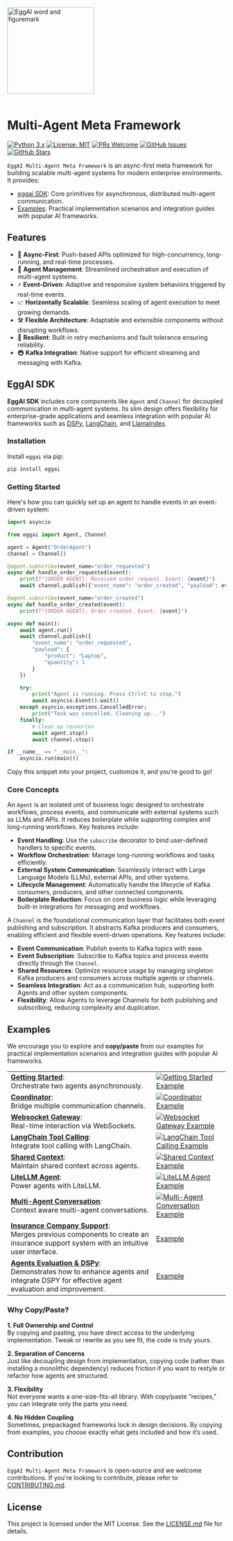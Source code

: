 <img src="docs/assets/eggai-word-and-figuremark.svg" alt="EggAI word and figuremark" width="200px" style="margin-bottom: 16px;" />

<!--start-->

# Multi-Agent Meta Framework

[![Python 3.x](https://img.shields.io/badge/python-3.x-blue?style=for-the-badge&logo=python&logoColor=white)](https://www.python.org/downloads/)
[![License: MIT](https://img.shields.io/badge/License-MIT-green?style=for-the-badge&logo=opensourceinitiative&logoColor=white)](https://opensource.org/licenses/MIT)
[![PRs Welcome](https://img.shields.io/badge/PRs-welcome-brightgreen?style=for-the-badge&logo=github&logoColor=white)](https://github.com/eggai-tech/eggai/pulls)
[![GitHub Issues](https://img.shields.io/github/issues/eggai-tech/eggai?style=for-the-badge&logo=github&logoColor=white)](https://github.com/eggai-tech/eggai/issues)
[![GitHub Stars](https://img.shields.io/github/stars/eggai-tech/eggai?style=for-the-badge&logo=github&logoColor=white)](https://github.com/eggai-tech/eggai/stargazers)

`EggAI Multi-Agent Meta Framework` is an async-first meta framework for building scalable multi-agent systems for modern enterprise environments. It provides:

- <a href="#eggai-sdk">eggai SDK</a>: Core primitives for asynchronous, distributed multi-agent communication.
- <a href="#examples">Examples</a>: Practical implementation scenarios and integration guides with popular AI frameworks.

## Features

- 🚀 **Async-First**: Push-based APIs optimized for high-concurrency, long-running, and real-time processes.
- 🤖 **Agent Management**: Streamlined orchestration and execution of multi-agent systems.
- ⚡ **Event-Driven**: Adaptive and responsive system behaviors triggered by real-time events.
- 📈 **Horizontally Scalable**: Seamless scaling of agent execution to meet growing demands.
- 🛠 **Flexible Architecture**: Adaptable and extensible components without disrupting workflows.
- 🔄 **Resilient**: Built-in retry mechanisms and fault tolerance ensuring reliability.
- 🚇 **Kafka Integration**: Native support for efficient streaming and messaging with Kafka.

## EggAI SDK

**EggAI SDK** includes core components like `Agent` and `Channel` for decoupled communication in multi-agent systems. Its slim design offers flexibility for enterprise-grade applications and seamless integration with popular AI frameworks such as [DSPy](https://dspy.ai/), [LangChain](https://www.langchain.com/), and [LlamaIndex](https://www.llamaindex.ai/).

### Installation

Install `eggai` via pip:

```bash
pip install eggai
```

### Getting Started

Here's how you can quickly set up an agent to handle events in an event-driven system:

```python
import asyncio

from eggai import Agent, Channel

agent = Agent("OrderAgent")
channel = Channel()

@agent.subscribe(event_name="order_requested")
async def handle_order_requested(event):
    print(f"[ORDER AGENT]: Received order request. Event: {event}")
    await channel.publish({"event_name": "order_created", "payload": event})

@agent.subscribe(event_name="order_created")
async def handle_order_created(event):
    print(f"[ORDER AGENT]: Order created. Event: {event}")

async def main():
    await agent.run()
    await channel.publish({
        "event_name": "order_requested",
        "payload": {
            "product": "Laptop",
            "quantity": 1
        }
    })

    try:
        print("Agent is running. Press Ctrl+C to stop.")
        await asyncio.Event().wait()
    except asyncio.exceptions.CancelledError:
        print("Task was cancelled. Cleaning up...")
    finally:
        # Clean up resources
        await agent.stop()
        await channel.stop()

if __name__ == "__main__":
    asyncio.run(main())
```

Copy this snippet into your project, customize it, and you’re good to go!

### Core Concepts

An `Agent` is an isolated unit of business logic designed to orchestrate workflows, process events, and communicate with external systems such as LLMs and APIs.
It reduces boilerplate while supporting complex and long-running workflows. Key features include:

- **Event Handling**: Use the `subscribe` decorator to bind user-defined handlers to specific events.
- **Workflow Orchestration**: Manage long-running workflows and tasks efficiently.
- **External System Communication**: Seamlessly interact with Large Language Models (LLMs), external APIs, and other systems.
- **Lifecycle Management**: Automatically handle the lifecycle of Kafka consumers, producers, and other connected components.
- **Boilerplate Reduction**: Focus on core business logic while leveraging built-in integrations for messaging and workflows.

A `Channel` is the foundational communication layer that facilitates both event publishing and subscription.
It abstracts Kafka producers and consumers, enabling efficient and flexible event-driven operations. Key features include:

- **Event Communication**: Publish events to Kafka topics with ease.
- **Event Subscription**: Subscribe to Kafka topics and process events directly through the `Channel`.
- **Shared Resources**: Optimize resource usage by managing singleton Kafka producers and consumers across multiple agents or channels.
- **Seamless Integration**: Act as a communication hub, supporting both Agents and other system components.
- **Flexibility**: Allow Agents to leverage Channels for both publishing and subscribing, reducing complexity and duplication.

<!--end-->

## Examples

We encourage you to explore and **copy/paste** from our examples for practical implementation scenarios and integration guides with popular AI frameworks.

<table>
  <tbody>
    <tr>
      <td>
        <a href="examples/00-getting-started"><strong>Getting Started</strong></a>:<br/>
        Orchestrate two agents asynchronously.
      </td>
      <td>
        <a href="examples/00-getting-started">
          <img src="docs/assets/example-00.png" alt="Getting Started Example"/>
        </a>
      </td>
    </tr>
    <tr>
      <td>
        <a href="examples/01-coordinator"><strong>Coordinator</strong></a>:<br/>
        Bridge multiple communication channels.
      </td>
      <td>
        <a href="examples/01-coordinator">
          <img src="docs/assets/example-01.png" alt="Coordinator Example"/>
        </a>
      </td>
    </tr>
    <tr>
      <td>
        <a href="examples/02-websocket-gateway"><strong>Websocket Gateway</strong></a>:<br/>
        Real-time interaction via WebSockets.
      </td>
      <td>
        <a href="examples/02-websocket-gateway">
          <img src="docs/assets/example-02.png" alt="Websocket Gateway Example"/>
        </a>
      </td>
    </tr>
    <tr>
      <td>
        <a href="examples/03-langchain-tool-calling"><strong>LangChain Tool Calling</strong></a>:<br/>
        Integrate tool calling with LangChain.
      </td>
      <td>
        <a href="examples/03-langchain-tool-calling">
          <img src="docs/assets/example-03.png" alt="LangChain Tool Calling Example"/>
        </a>
      </td>
    </tr>
    <tr>
      <td>
        <a href="examples/04-context"><strong>Shared Context</strong></a>:<br/>
        Maintain shared context across agents.
      </td>
      <td>
        <a href="examples/04-context">
          <img src="docs/assets/example-04.png" alt="Shared Context Example"/>
        </a>
      </td>
    </tr>
    <tr>
      <td>
        <a href="examples/05-litellm-agent"><strong>LiteLLM Agent</strong></a>:<br/>
        Power agents with LiteLLM.
      </td>
      <td>
        <a href="examples/05-litellm-agent">
          <img src="docs/assets/example-05.png" alt="LiteLLM Agent Example"/>
        </a>
      </td>
    </tr>
    <tr>
      <td>
        <a href="examples/06-multi-agent-conversation"><strong>Multi-Agent Conversation</strong></a>:<br/>
        Context aware multi-agent conversations.
      </td>
      <td>
        <a href="examples/06-multi-agent-conversation">
          <img src="docs/assets/example-06.png" alt="Multi-Agent Conversation Example"/>
        </a>
      </td>
    </tr>
    <tr>
      <td>
        <a href="examples/07-chat-with-agents"><strong>Insurance Company Support</strong></a>:<br/>
        Merges previous components to create an insurance support system with an intuitive user interface.
      </td>
      <td>
        <a href="examples/07-chat-with-agents">Example</a>
      </td>
    </tr>
    <tr>
      <td>
        <a href="examples/example_08_dspy"><strong>Agents Evaluation & DSPy</strong></a>:<br/>
        Demonstrates how to enhance agents and integrate DSPY for effective agent evaluation and improvement.
      </td>
      <td>
        <a href="examples/example_08_dspy">Example</a>
      </td>
    </tr>
  </tbody>
</table>

### Why Copy/Paste?

**1. Full Ownership and Control**  
By copying and pasting, you have direct access to the underlying implementation. Tweak or rewrite as you see fit, the code is truly yours.

**2. Separation of Concerns**  
Just like decoupling design from implementation, copying code (rather than installing a monolithic dependency) reduces friction if you want to restyle or refactor how agents are structured.

**3. Flexibility**  
Not everyone wants a one-size-fits-all library. With copy/paste “recipes,” you can integrate only the parts you need.

**4. No Hidden Coupling**  
Sometimes, prepackaged frameworks lock in design decisions. By copying from examples, you choose exactly what gets included and how it’s used.

## Contribution

`EggAI Multi-Agent Meta Framework` is open-source and we welcome contributions. If you're looking to contribute, please refer to [CONTRIBUTING.md](CONTRIBUTING.md).

## License

This project is licensed under the MIT License. See the [LICENSE.md](LICENSE.md) file for details.
